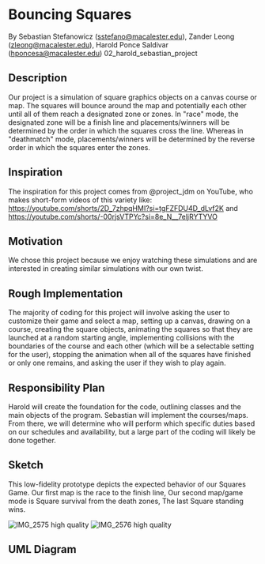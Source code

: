 # Bouncing Squares
By Sebastian Stefanowicz (sstefano@macalester.edu), Zander Leong (zleong@macalester.edu), Harold Ponce Saldivar (hponcesa@macalester.edu)
02_harold_sebastian_project

## Description
Our project is a simulation of square graphics objects on a canvas course or map. The squares will bounce around the map and
potentially each other until all of them reach a designated zone or zones. In "race" mode, the designated zone will be a 
finish line and placements/winners will be determined by the order in which the squares cross the line. Whereas in 
"deathmatch" mode, placements/winners will be determined by the reverse order in which the squares enter the zones. 

## Inspiration
The inspiration for this project comes from @project_jdm on YouTube, who makes short-form videos of this variety like: https://youtube.com/shorts/2D_7zhpqHMI?si=tgFZFDU4D_dLvf2K and https://youtube.com/shorts/-00rjsVTPYc?si=8e_N__7eljRYTYVO

## Motivation
We chose this project because we enjoy watching these simulations and are interested in creating similar simulations with our own twist.

## Rough Implementation
The majority of coding for this project will involve asking the user to customize their game and select a map, setting up a
canvas, drawing on a course, creating the square objects, animating the squares so that they are launched at a random 
starting angle, implementing collisions with the boundaries of the course and each other (which will be a selectable setting
for the user), stopping the animation when all of the squares have finished or only one remains, and asking the user if they
wish to play again. 

## Responsibility Plan
Harold will create the foundation for the code, outlining classes and the main objects of the program. Sebastian will 
implement the courses/maps. From there, we will determine who will perform which specific duties based on our schedules and
availability, but a large part of the coding will likely be done together. 

## Sketch

This low-fidelity prototype depicts the expected behavior of our Squares Game. Our first map is the race to the finish line,
      Our second map/game mode is Square survival from the death zones, The last Square standing wins.

![IMG_2575 high quality](https://github.com/mac-comp127-s24-alhashim/project-02_harold_sebastian_project/assets/146163469/f8a1bdd2-0036-47e9-b412-6ed54a5ff1e3)
![IMG_2576 high quality](https://github.com/mac-comp127-s24-alhashim/project-02_harold_sebastian_project/assets/146163469/30e0c41f-b3fc-4531-94a8-774ee956fe49)


## UML Diagram




